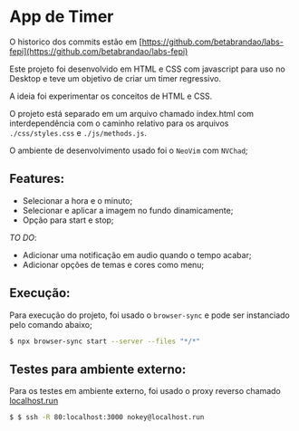 # App de Timer

O historico dos commits estão em [https://github.com/betabrandao/labs-fepi](https://github.com/betabrandao/labs-fepi)

Este projeto foi desenvolvido em HTML e CSS com javascript para uso no Desktop e teve um objetivo de criar um timer regressivo.

A ideia foi experimentar os conceitos de HTML e CSS.

O projeto está separado em um arquivo chamado index.html com interdependência com o caminho relativo para os arquivos `./css/styles.css` e `./js/methods.js`.

O ambiente de desenvolvimento usado foi o `NeoVim` com `NVChad`;

## Features:

- Selecionar a hora e o minuto;
- Selecionar e aplicar a imagem no fundo dinamicamente;
- Opção para start e stop;

*TO DO*:
- Adicionar uma notificação em audio quando o tempo acabar;
- Adicionar opções de temas e cores como menu;

## Execução:

Para execução do projeto, foi usado o `browser-sync` e pode ser instanciado pelo comando abaixo;

```bash
$ npx browser-sync start --server --files "*/*"
```

## Testes para ambiente externo:

Para os testes em ambiente externo, foi usado o proxy reverso chamado [localhost.run](https://localhost.run)

```bash
$ $ ssh -R 80:localhost:3000 nokey@localhost.run
```
